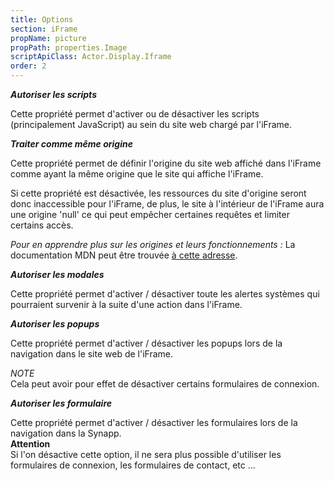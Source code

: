 ```yaml
---
title: Options
section: iFrame
propName: picture
propPath: properties.Image
scriptApiClass: Actor.Display.Iframe
order: 2
---
```


***Autoriser les scripts***

Cette propriété permet d'activer ou de désactiver les scripts (principalement JavaScript) au sein du site web chargé par l'iFrame.

***Traiter comme même origine***

Cette propriété permet de définir l'origine du site web affiché dans l'iFrame comme ayant la même origine que le site qui affiche l'iFrame.

Si cette propriété est désactivée, les ressources du site d'origine seront donc inaccessible pour l'iFrame, de plus, le site à l'intérieur de l'iFrame aura une origine 'null' ce qui peut empêcher certaines requêtes et limiter certains accès.

*Pour en apprendre plus sur les origines et leurs fonctionnements :*
La documentation MDN peut être trouvée [à cette adresse](https://developer.mozilla.org/fr/docs/Web/Security/Same-origin_policy).

***Autoriser les modales***

Cette propriété permet d'activer / désactiver toute les alertes systèmes qui pourraient survenir à la suite d'une action dans l'iFrame.

***Autoriser les popups***

Cette propriété permet d'activer / désactiver les popups lors de la navigation dans le site web de l'iFrame.

*NOTE*
<br>
Cela peut avoir pour effet de désactiver certains formulaires de connexion.


***Autoriser les formulaire***

Cette propriété permet d'activer / désactiver les formulaires lors de la navigation dans la Synapp.
<br>
**Attention**
<br>
Si l'on désactive cette option, il ne sera plus possible d'utiliser les formulaires de connexion, les formulaires de contact, etc ...